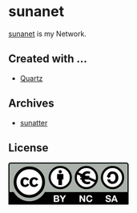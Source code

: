 # sunanet
[sunanet](https://ghsable.github.io/sunanet/) is my Network.

## Created with ...
- [Quartz](https://quartz.jzhao.xyz/)

## Archives
- [sunatter](https://github.com/ghsable/sunatter)

## License
[![CC BY-NC-SA 4.0](https://raw.githubusercontent.com/ghsable/sunanet/main/.license/by-nc-sa.eu.svg)](https://creativecommons.org/licenses/by-nc-sa/4.0/)
